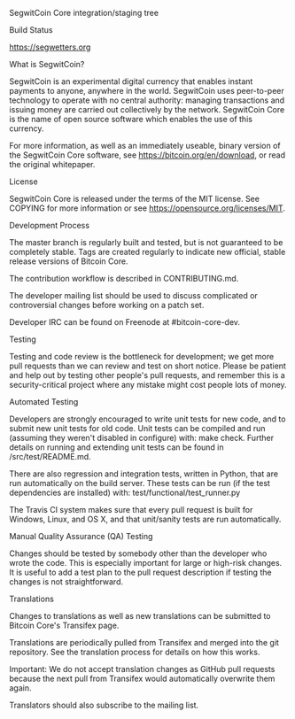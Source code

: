 SegwitCoin Core integration/staging tree

Build Status

https://segwetters.org

What is SegwitCoin?

SegwitCoin is an experimental digital currency that enables instant payments to anyone, anywhere in the world. SegwitCoin uses peer-to-peer technology to operate with no central authority: managing transactions and issuing money are carried out collectively by the network. SegwitCoin Core is the name of open source software which enables the use of this currency.

For more information, as well as an immediately useable, binary version of the SegwitCoin Core software, see https://bitcoin.org/en/download, or read the original whitepaper.

License

SegwitCoin Core is released under the terms of the MIT license. See COPYING for more information or see https://opensource.org/licenses/MIT.

Development Process

The master branch is regularly built and tested, but is not guaranteed to be completely stable. Tags are created regularly to indicate new official, stable release versions of Bitcoin Core.

The contribution workflow is described in CONTRIBUTING.md.

The developer mailing list should be used to discuss complicated or controversial changes before working on a patch set.

Developer IRC can be found on Freenode at #bitcoin-core-dev.

Testing

Testing and code review is the bottleneck for development; we get more pull requests than we can review and test on short notice. Please be patient and help out by testing other people's pull requests, and remember this is a security-critical project where any mistake might cost people lots of money.

Automated Testing

Developers are strongly encouraged to write unit tests for new code, and to submit new unit tests for old code. Unit tests can be compiled and run (assuming they weren't disabled in configure) with: make check. Further details on running and extending unit tests can be found in /src/test/README.md.

There are also regression and integration tests, written in Python, that are run automatically on the build server. These tests can be run (if the test dependencies are installed) with: test/functional/test_runner.py

The Travis CI system makes sure that every pull request is built for Windows, Linux, and OS X, and that unit/sanity tests are run automatically.

Manual Quality Assurance (QA) Testing

Changes should be tested by somebody other than the developer who wrote the code. This is especially important for large or high-risk changes. It is useful to add a test plan to the pull request description if testing the changes is not straightforward.

Translations

Changes to translations as well as new translations can be submitted to Bitcoin Core's Transifex page.

Translations are periodically pulled from Transifex and merged into the git repository. See the translation process for details on how this works.

Important: We do not accept translation changes as GitHub pull requests because the next pull from Transifex would automatically overwrite them again.

Translators should also subscribe to the mailing list.
